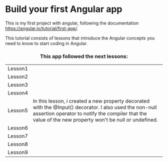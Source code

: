 
<h1>Build your first Angular app</h1>

This is my first project with angular, following the documentation https://angular.io/tutorial/first-app/.

This tutorial consists of lessons that introduce the Angular concepts you need to know to start coding in Angular.

<h3 align="center">This app followed the next lessons:</h3>
<table align="center">
  <tr>
    <td>Lesson1</td>
    <td></td>
  </tr>
  <tr>
    <td>Lesson2</td>
  </tr>
  <tr>
    <td>Lesson3</td>
  </tr>
  <tr>
    <td>Lesson4</td>
  </tr>
  <tr>
    <td>Lesson5</td>
    <td>In this lesson, i created a new property decorated with the @Input() decorator. I also used the non-null assertion operator to notify the compiler that the value of the new property won't be null or undefined.</td>
  </tr>
  <tr>
    <td>Lesson6</td>
  </tr>
  <tr>
    <td>Lesson7</td>
  </tr>
  <tr>
    <td>Lesson8</td>
  </tr>
  <tr>
    <td>Lesson9</td>
  </tr>
</table>



